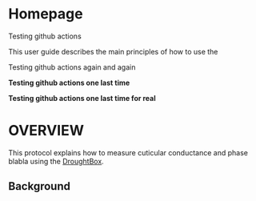 
# Homepage

Testing github actions

This user guide describes the main principles of how to use the  

Testing github actions again and again

__Testing github actions one last time__


__Testing github actions one last time for real__



#  OVERVIEW

This protocol explains how to measure cuticular conductance and phase blabla using the  [DroughtBox](https://onlinelibrary.wiley.com/doi/full/10.1111/pce.13750). 

## Background

